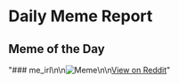 # Daily Meme Report

## Meme of the Day
"### me_irl\n\n![Meme](https://i.redd.it/ksa2jj6pmale1.png)\n\n[View on Reddit](https://redd.it/1ixvxb1)"
